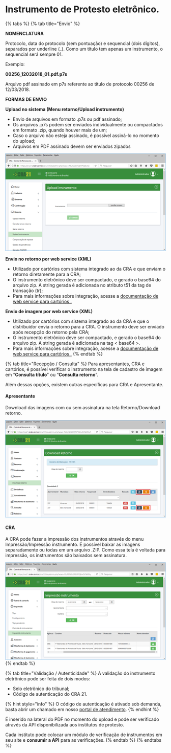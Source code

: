 # Instrumento de Protesto eletrônico.

{% tabs %}
{% tab title="Envio" %}


**NOMENCLATURA**

Protocolo, data do protocolo (sem pontuação) e sequencial (dois dígitos), separados por underline (\_). Como um título tem apenas um instrumento, o sequencial será sempre 01.

Exemplo:

**00256\_12032018\_01.pdf.p7s**

Arquivo pdf assinado em p7s referente ao título de protocolo 00256 de 12/03/2018.

**FORMAS DE ENVIO**

**Upload no sistema (Menu retorno/Upload instrumento)**

* Envio de arquivos em formato .p7s ou pdf assinado;
* Os arquivos .p7s podem ser enviados individualmente ou compactados em formato .zip, quando houver mais de um;
* Caso o arquivo não esteja assinado, é possível assiná-lo no momento do upload;
* Arquivos em PDF assinado devem ser enviados zipados

![](<../../../.gitbook/assets/image (31) (1).png>)

**Envio no retorno por web service (XML)**

* Utilizado por cartórios com sistema integrado ao da CRA e que enviam o retorno diretamente para a CRA;
* O instrumento eletrônico deve ser compactado, e gerado o base64 do arquivo zip. A string gerada é adicionada no atributo t51 da tag de transação (tr);
* Para mais informações sobre integração, acesse a [ documentação de web service para cartórios .](../../integracao-via-webservice-xml/)

**Envio de imagem por web service (XML)**

* Utilizado por cartórios com sistema integrado ao da CRA e que o distribuidor envia o retorno para a CRA.  O instrumento deve ser enviado após recepção do retorno pela CRA;
* O instrumento eletrônico deve ser compactado, e gerado o base64 do arquivo zip. A string gerada é adicionada na tag < base64 >.
* Para mais informações sobre integração, acesse a [ documentação de web service para cartórios .](../../integracao-via-webservice-xml/cartorios-distribuidores/envio-de-imagens.md)
{% endtab %}

{% tab title="Recepção / Consulta" %}
Para apresentantes, CRA e cartórios, é possível verificar o instrumento na tela de cadastro de imagem em “**Consulta título**" ou “**Consulta retorno**“.

Além dessas opções, existem outras específicas para CRA e Apresentante.

#### Apresentante

Download das imagens com ou sem assinatura na tela Retorno/Download retorno.

![](<../../../.gitbook/assets/image (36) (1).png>)

#### CRA

A CRA pode fazer a impressão dos instrumentos através do menu Impressão/Impressão instrumento. É possível baixar as imagens separadamente ou todas em um arquivo .ZIP. Como essa tela é voltada para impressão, os instrumentos são baixados sem assinatura.

![](<../../../.gitbook/assets/image (17).png>)
{% endtab %}

{% tab title="Validação / Autenticidade" %}
A validação do instrumento eletrônico pode ser feita de dois modos:

* Selo eletrônico do tribunal;
* Código de autenticação do CRA 21.

{% hint style="info" %}
O código de autenticação é ativado sob demanda, basta abrir um chamado em nosso [portal de atendimento](http://atendimento.p21sistemas.com.br).
{% endhint %}

É inserido na lateral do PDF no momento do upload e pode ser verificado através da API disponibilizada aos institutos de protesto.

Cada instituto pode colocar um módulo de verificação de instrumentos em seu site e **consumir a API** para as verificações.
{% endtab %}
{% endtabs %}
